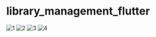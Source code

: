# library_management_flutter

![1](https://github.com/marufahmedofficial/Library_Management_Flutter/assets/79131390/03d6f86e-2fd7-4a5e-b720-ade5d11e76e8)
![2](https://github.com/marufahmedofficial/Library_Management_Flutter/assets/79131390/ff37b3ad-0ce2-4fbe-9062-a5252180ee15)
![3](https://github.com/marufahmedofficial/Library_Management_Flutter/assets/79131390/28957d0b-3fb4-4eac-a35b-39ef8143414c)
![4](https://github.com/marufahmedofficial/Library_Management_Flutter/assets/79131390/f86783f2-818d-4349-8b1d-6136c3f0b1a7)
